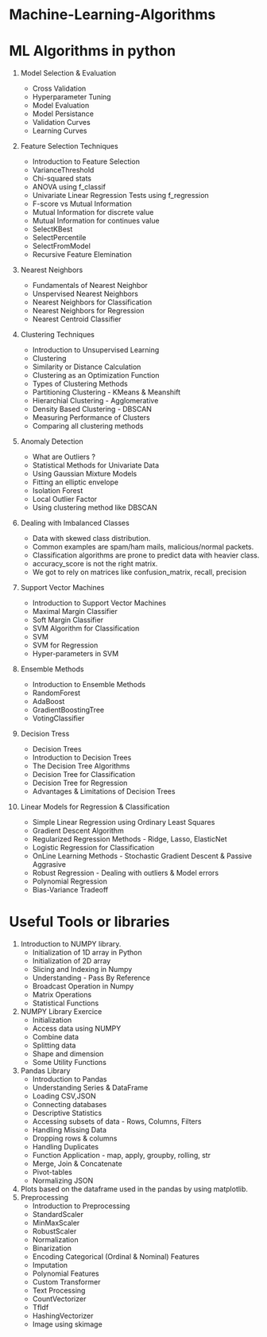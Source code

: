 # Machine-Learning-Algorithms


# ML Algorithms in python
1. Model Selection & Evaluation
   * Cross Validation
   * Hyperparameter Tuning
   * Model Evaluation
   * Model Persistance
   * Validation Curves
   * Learning Curves

2. Feature Selection Techniques
   * Introduction to Feature Selection
   * VarianceThreshold
   * Chi-squared stats
   * ANOVA using f_classif
   * Univariate Linear Regression Tests using f_regression
   * F-score vs Mutual Information
   * Mutual Information for discrete value
   * Mutual Information for continues value
   * SelectKBest
   * SelectPercentile
   * SelectFromModel
   * Recursive Feature Elemination

3. Nearest Neighbors
   * Fundamentals of Nearest Neighbor
   * Unspervised Nearest Neighbors
   * Nearest Neighbors for Classification
   * Nearest Neighbors for Regression
   * Nearest Centroid Classifier

4. Clustering Techniques
   * Introduction to Unsupervised Learning
   * Clustering
   * Similarity or Distance Calculation
   * Clustering as an Optimization Function
   * Types of Clustering Methods
   * Partitioning Clustering - KMeans & Meanshift
   * Hierarchial Clustering - Agglomerative
   * Density Based Clustering - DBSCAN
   * Measuring Performance of Clusters
   * Comparing all clustering methods

5. Anomaly Detection
   * What are Outliers ?
   * Statistical Methods for Univariate Data
   * Using Gaussian Mixture Models
   * Fitting an elliptic envelope
   * Isolation Forest
   * Local Outlier Factor
   * Using clustering method like DBSCAN

6. Dealing with Imbalanced Classes
   * Data with skewed class distribution.
   * Common examples are spam/ham mails, malicious/normal packets.
   * Classification algorithms are prone to predict data with heavier class.
   * accuracy_score is not the right matrix.
   * We got to rely on matrices like confusion_matrix, recall, precision

7. Support Vector Machines
   * Introduction to Support Vector Machines
   * Maximal Margin Classifier
   * Soft Margin Classifier
   * SVM Algorithm for Classification
   * SVM 
   * SVM for Regression
   * Hyper-parameters in SVM

8. Ensemble Methods
   * Introduction to Ensemble Methods 
   * RandomForest
   * AdaBoost 
   * GradientBoostingTree 
   * VotingClassifier

9. Decision Tress
   * Decision Trees
   * Introduction to Decision Trees
   * The Decision Tree Algorithms
   * Decision Tree for Classification
   * Decision Tree for Regression
   * Advantages & Limitations of Decision Trees

10. Linear Models for Regression & Classification
     * Simple Linear Regression using Ordinary Least Squares
     * Gradient Descent Algorithm
     * Regularized Regression Methods - Ridge, Lasso, ElasticNet
     * Logistic Regression for Classification
     * OnLine Learning Methods - Stochastic Gradient Descent & Passive Aggrasive
     * Robust Regression - Dealing with outliers & Model errors
     * Polynomial Regression
     * Bias-Variance Tradeoff










# Useful Tools or libraries

1. Introduction to NUMPY library.
    * Initialization of 1D array in Python
    * Initialization of 2D array
    * Slicing and Indexing in Numpy
    * Understanding - Pass By Reference
    * Broadcast Operation in Numpy
    * Matrix Operations
    * Statistical Functions
2. NUMPY Library Exercice
    * Initialization
    * Access data using NUMPY
    * Combine data
    * Splitting data
    * Shape and dimension
    * Some Utility Functions
3. Pandas Library
    * Introduction to Pandas
    * Understanding Series & DataFrame
    * Loading CSV,JSON
    * Connecting databases
    * Descriptive Statistics
    * Accessing subsets of data - Rows, Columns, Filters
    * Handling Missing Data
    * Dropping rows & columns
    * Handling Duplicates
    * Function Application - map, apply, groupby, rolling, str
    * Merge, Join & Concatenate
    * Pivot-tables
    * Normalizing JSON
4. Plots based on the dataframe used in the pandas by using matplotlib.
5. Preprocessing
    * Introduction to Preprocessing 
    * StandardScaler 
    * MinMaxScaler 
    * RobustScaler 
    * Normalization 
    * Binarization 
    * Encoding Categorical (Ordinal & Nominal) Features 
    * Imputation 
    * Polynomial Features 
    * Custom Transformer 
    * Text Processing  
    * CountVectorizer 
    * TfIdf 
    * HashingVectorizer 
    * Image using skimage
